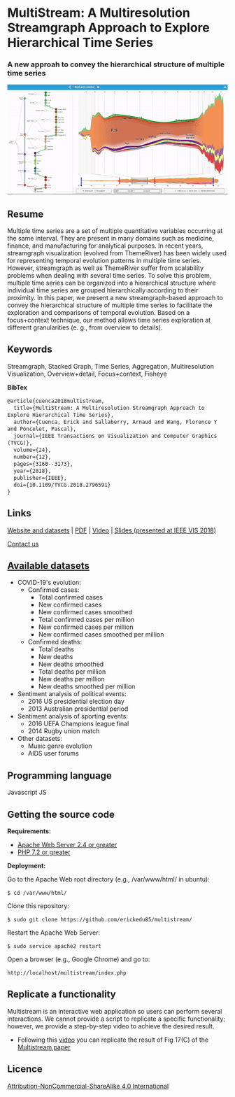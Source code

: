 # MultiStream: A Multiresolution Streamgraph Approach to Explore Hierarchical Time Series
### A new approah to convey the hierarchical structure of multiple time series

![MultiStream](img/multistream_gif.gif "MultiStream")

## Resume

Multiple time series are a set of multiple quantitative variables occurring at the same interval. They are present in many domains such as medicine, finance, and manufacturing for analytical purposes. In recent years, streamgraph visualization (evolved from ThemeRiver) has been widely used for representing temporal evolution patterns in multiple time series. However, streamgraph as well as ThemeRiver suffer from scalability problems when dealing with several time series. To solve this problem, multiple time series can be organized into a hierarchical structure where individual time series are grouped hierarchically according to their proximity. In this paper, we present a new streamgraph-based approach to convey the hierarchical structure of multiple time series to facilitate the exploration and comparisons of temporal evolution. Based on a focus+context technique, our method allows time series exploration at different granularities (e. g., from overview to details).

## Keywords
Streamgraph, Stacked Graph, Time Series, Aggregation, Multiresolution Visualization, Overview+detail, Focus+context, Fisheye

**BibTex**
```
@article{cuenca2018multistream,
  title={MultiStream: A Multiresolution Streamgraph Approach to Explore Hierarchical Time Series},
  author={Cuenca, Erick and Sallaberry, Arnaud and Wang, Florence Y and Poncelet, Pascal},
  journal={IEEE Transactions on Visualization and Computer Graphics (TVCG)},
  volume={24},
  number={12},
  pages={3160--3173},
  year={2018},
  publisher={IEEE},
  doi={10.1109/TVCG.2018.2796591}
}
```

## Links
[Website and datasets](http://advanse.lirmm.fr/multistream/) | [PDF](https://hal-lirmm.ccsd.cnrs.fr/lirmm-01693077v1 "PDF") | [Video](https://www.youtube.com/watch?v=T-Nrwif7dss "Video") | [Slides (presented at IEEE VIS 2018)](https://erickedu85.github.io/presentations/ecuenca_multistream_vis_2018.pdf "Slides (presented at IEEE VIS 2018)")

[Contact us](mailto:ecuenca@yachaytech.edu.ec)

## [Available datasets](http://advanse.lirmm.fr/multistream/)
- COVID-19's evolution:
    - Confirmed cases:
        - Total confirmed cases
        - New confirmed cases
        - New confirmed cases smoothed
        - Total confirmed cases per million
        - New confirmed cases per million
        - New confirmed cases smoothed per million
    - Confirmed deaths:
        - Total deaths
        - New deaths
        - New deaths smoothed
        - Total deaths per million
        - New deaths per million
        - New deaths smoothed per million
- Sentiment analysis of political events:
    - 2016 US presidential election day
    - 2013 Australian presidential period
- Sentiment analysis of sporting events:
    - 2016 UEFA Champions league final
    - 2014 Rugby union match
- Other datasets:
    - Music genre evolution
    - AIDS user forums

## Programming language
Javascript JS

## Getting the source code

**Requirements:**
* [Apache Web Server 2.4 or greater](https://httpd.apache.org/download.cgi)
* [PHP 7.2 or greater](https://www.php.net)

**Deployment:**

Go to the Apache Web root directory (e.g., /var/www/html/ in ubuntu):

    $ cd /var/www/html/

Clone this repository:
    
    $ sudo git clone https://github.com/erickedu85/multistream/

Restart the Apache Web Server:

    $ sudo service apache2 restart

Open a browser (e.g., Google Chrome) and go to:

    http://localhost/multistream/index.php

## Replicate a functionality
Multistream is an interactive web application so users can perform several interactions. We cannot provide a script to replicate a specific functionality; however, we provide a step-by-step video to achieve the desired result.
* Following this [video](https://github.com/erickedu85/multistream/tree/master/replicability/video/multistream_replicability.mp4) you can replicate the result of Fig 17(C) of the [Multistream paper](https://doi.org/10.1109/TVCG.2018.2796591)


## Licence
[Attribution-NonCommercial-ShareAlike 4.0 International](https://creativecommons.org/licenses/by-nc-sa/4.0/ "Attribution-NonCommercial-ShareAlike 4.0 International")

